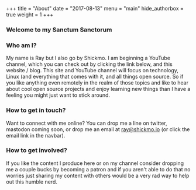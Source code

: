 +++
title = "About"
date = "2017-08-13"
menu = "main"
hide_authorbox = true
weight = 1
+++

### Welcome to my Sanctum Sanctorum


### Who am I?

My name is Ray but I also go by Shickmo. I am beginning a YouTube channel, which you can check out by clicking the link below, and this website / blog. This site and YouTube channel will focus on technology, Linux (and everything that comes with it, and all things open source. So if you like anything even remotely in the realm of those topics and like to hear about cool open source projects and enjoy learning new things than I have a feeling you might just want to stick around.

### How to get in touch?

Want to connect with me online? You can drop me a line on twitter, mastodon coming soon, or drop me an email at ray@shickmo.io (or click the email link in the navbar).

### How to get involved?

If you like the content I produce here or on my channel consider dropping me a couple bucks by becoming a patron and if you aren't able to do that no worries just sharing my content with others would be a very rad way to help out this humble nerd.
